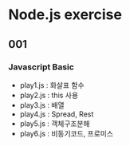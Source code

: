 # Node.js exercise

## 001 
### Javascript Basic
- play1.js : 화살표 함수
- play2.js : this 사용
- play3.js : 배열
- play4.js : Spread, Rest
- play5.js : 객체구조분해
- play6.js : 비동기코드, 프로미스